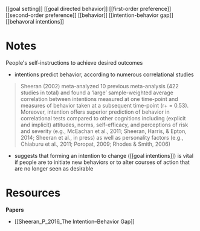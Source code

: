 [[goal setting]]
[[goal directed behavior]]
[[first-order preference]]
[[second-order preference]]
[[behavior]]
[[intention-behavior gap]]
[[behavoral intentions]]

# Notes
People's self-instructions to achieve desired outcomes

- intentions predict behavior, according to numerous correlational studies
>Sheeran (2002) meta-analyzed 10 previous meta-analysis (422 studies in total) and found a ‘large’ sample-weighted average correlation between intentions measured at one time-point and measures of behavior taken at a subsequent time-point (r+   = 0.53). Moreover, intention offers superior prediction of behavior in correlational tests compared to other cognitions including (explicit and implicit) attitudes, norms, self-efficacy, and perceptions of risk and severity (e.g., McEachan et al., 2011; Sheeran, Harris, & Epton, 2014; Sheeran et al., in press) as well as personality factors (e.g., Chiaburu et al., 2011; Poropat, 2009; Rhodes & Smith, 2006)
- suggests that forming an intention to change ([[goal intentions]]) is vital if people are to initiate new behaviors or to alter courses of action that are no longer seen as desirable


# Resources
**Papers**
- [[Sheeran_P_2016_The Intention–Behavior Gap]]